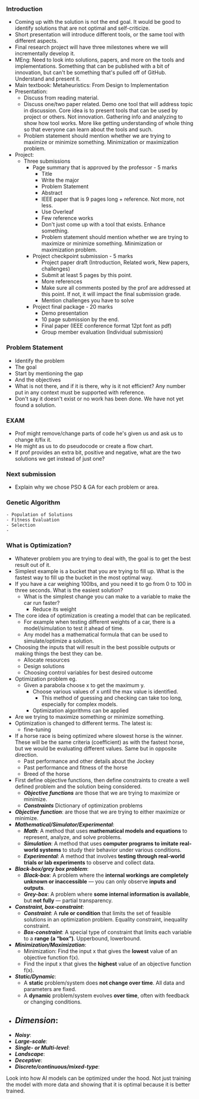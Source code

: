 
### Introduction
- Coming up with the solution is not the end goal. It would be good to identify solutions that are not optimal and self-criticize.
- Short presentation will introduce different tools, or the same tool with different aspects.
- Final research project will have three milestones where we will incrementally develop it.
- MEng: Need to look into solutions, papers, and more on the tools and implementations. Something that can be published with a bit of innovation, but can't be something that's pulled off of GitHub. Understand and present it.
- Main textbook: Metaheuristics: From Design to Implementation
- Presentation: 
	- Discuss from reading material. 
	- Discuss one/two paper related. Demo one tool that will address topic in discussion. Core idea is to present tools that can be used by project or others. Not innovation. Gathering info and analyzing to show how tool works. More like getting understanding of whole thing so that everyone can learn about the tools and such.
	- Problem statement should mention whether we are trying to maximize or minimize something. Minimization or maximization problem.
- Project:
	- Three submissions
		- Page summary that is approved by the professor - 5 marks
			- Title
			- Write the major
			- Problem Statement
			- Abstract
			- IEEE paper that is 9 pages long + reference. Not more, not less.
			- Use Overleaf
			- Few reference works
			- Don't just come up with a tool that exists. Enhance something. 
			-  Problem statement should mention whether we are trying to maximize or minimize something. Minimization or maximization problem.
		- Project checkpoint submission - 5 marks
			- Project paper draft (Introduction, Related work, New papers, challenges)
			- Submit at least 5 pages by this point.
			- More references
			- Make sure all comments posted by the prof are addressed at this point. If not, it will impact the final submission grade.
			- Mention challenges you have to solve
		- Project final package - 20 marks
			- Demo presentation
			- 10 page submission by the end.
			- Final paper (IEEE conference format 12pt font as pdf)
			- Group member evaluation (Individual submission)

### Problem Statement
- Identify the problem
- The goal
- Start by mentioning the gap
- And the objectives
- What is not there, and if it is there, why is it not efficient? Any number put in any context must be supported with reference.
- Don't say it doesn't exist or no work has been done. We have not yet found a solution.

### EXAM
- Prof might remove/change parts of code he's given us and ask us to change it/fix it.
- He might as us to do pseudocode or create a flow chart.
- If prof provides an extra bit, positive and negative, what are the two solutions we get instead of just one?

### Next submission
- Explain why we chose PSO & GA for each problem or area.


### Genetic Algorithm
	- Population of Solutions
	- Fitness Evaluation
	- Selection
	- 

### What is Optimization?
- Whatever problem you are trying to deal with, the goal is to get the best result out of it.
- Simplest example is a bucket that you are trying to fill up. What is the fastest way to fill up the bucket in the most optimal way. 
- If you have a car weighing 100lbs, and you need it to go from 0 to 100 in three seconds. What is the easiest solution? 
	- What is the simplest change you can make to a variable to make the car run faster?
		- Reduce its weight
- The core idea of optimization is creating a model that can be replicated.
	-  For example when testing different weights of a car, there is a model/simulation to test it ahead of time.
	- Any model has a mathematical formula that can be used to simulate/optimize a solution.
- Choosing the inputs that will result in the best possible outputs or making things the best they can be.
	- Allocate resources
	- Design solutions
	- Choosing control variables for best desired outcome
- Optimization problem eg.
	- Given a parabola choose x to get the maximum y.
		- Choose various values of x until the max value is identified.
			- This method of guessing and checking can take too long, especially for complex models.
		- Optimization algorithms can be applied
- Are we trying to maximize something or minimize something.
- Optimization is changed to different terms. The latest is:
	- fine-tuning
- If a horse race is being optimized where slowest horse is the winner. These will be the same criteria (coefficient) as with the fastest horse, but we would be evaluating different values. Same but in opposite direction.
	- Past performance and other details about the Jockey
	- Past performance and fitness of the horse
	- Breed of the horse
- First define objective functions, then define constraints to create a well defined problem and the solution being considered.
	- ***Objective functions*** are those that we are trying to maximize or minimize. 
	- ***Constraints***
Dictionary of optimization problems
- ***Objective function***: are those that we are trying to either maximize or minimize. 
- ***Mathematical/Simulator/Experimental***: 
	- ***Math***: A method that uses **mathematical models and equations** to represent, analyze, and solve problems.
	- ***Simulation***: A method that uses **computer programs to imitate real-world systems** to study their behavior under various conditions.
	- ***Experimental***: A method that involves **testing through real-world trials or lab experiments** to observe and collect data.
- ***Black-box/grey box problem***:
	- ***Black-box***: A problem where the **internal workings are completely unknown or inaccessible** — you can only observe **inputs and outputs**.
	- ***Grey-box***: A problem where **some internal information is available**, but **not fully** — partial transparency.
- ***Constraint, box-constraint***:
	- ***Constraint***: A **rule or condition** that limits the set of feasible solutions in an optimization problem. Equality constraint, inequality constraint.
	- ***Box-constraint***: A special type of constraint that limits each variable to a **range (a “box”)**. Upperbound, lowerbound.
- ***Minimization/Maximization***:
	- Minimization: Find the input x that gives the **lowest** value of an objective function f(x).
	- Find the input x that gives the **highest** value of an objective function f(x).
- ***Static/Dynamic***:
	- A **static** problem/system does **not change over time**. All data and parameters are fixed.
	- A **dynamic** problem/system evolves **over time**, often with feedback or changing conditions.
- ***Dimension***:
	- 
- ***Noisy***:
- ***Large-scale***:
- ***Single- or Multi-level***:
- ***Landscape***:
- ***Deceptive***:
- ***Discrete/continuous/mixed-type***:

Look into how AI models can be optimized under the hood. Not just training the model with more data and showing that it is optimal because it is better trained.
